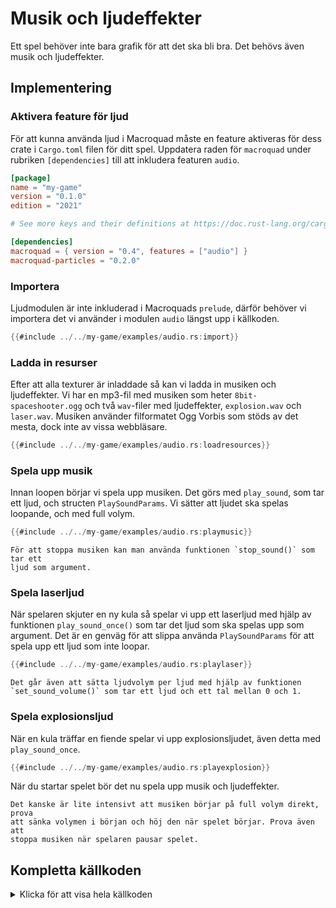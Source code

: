 # Musik och ljudeffekter

Ett spel behöver inte bara grafik för att det ska bli bra. Det behövs även
musik och ljudeffekter. 

## Implementering

### Aktivera feature för ljud

För att kunna använda ljud i Macroquad måste en feature aktiveras för dess
crate i `Cargo.toml` filen för ditt spel. Uppdatera raden för `macroquad`
under rubriken `[dependencies]` till att inkludera featuren `audio`.

```toml [hl,9]
[package]
name = "my-game"
version = "0.1.0"
edition = "2021"

# See more keys and their definitions at https://doc.rust-lang.org/cargo/reference/manifest.html

[dependencies]
macroquad = { version = "0.4", features = ["audio"] }
macroquad-particles = "0.2.0"
```

### Importera

Ljudmodulen är inte inkluderad i Macroquads `prelude`, därför behöver vi
importera det vi använder i modulen `audio` längst upp i källkoden.

```rust
{{#include ../../my-game/examples/audio.rs:import}}
```

### Ladda in resurser

Efter att alla texturer är inladdade så kan vi ladda in musiken och
ljudeffekter. Vi har en mp3-fil med musiken som heter `8bit-spaceshooter.ogg`
och två `wav`-filer med ljudeffekter, `explosion.wav` och `laser.wav`. Musiken
använder filformatet Ogg Vorbis som stöds av det mesta, dock inte av vissa
webbläsare.

```rust
{{#include ../../my-game/examples/audio.rs:loadresources}}
```

### Spela upp musik

Innan loopen börjar vi spela upp musiken. Det görs med `play_sound`,
som tar ett ljud, och structen `PlaySoundParams`. Vi sätter att ljudet ska
spelas loopande, och med full volym.

```rust
{{#include ../../my-game/examples/audio.rs:playmusic}}
```

```admonish info
För att stoppa musiken kan man använda funktionen `stop_sound()` som tar ett
ljud som argument.
```

### Spela laserljud

När spelaren skjuter en ny kula så spelar vi upp ett laserljud med hjälp av
funktionen `play_sound_once()` som tar det ljud som ska spelas upp som
argument. Det är en genväg för att slippa använda `PlaySoundParams` för att
spela upp ett ljud som inte loopar.

```rust [hl,8]
{{#include ../../my-game/examples/audio.rs:playlaser}}
```

```admonish info
Det går även att sätta ljudvolym per ljud med hjälp av funktionen
`set_sound_volume()` som tar ett ljud och ett tal mellan 0 och 1.
```

### Spela explosionsljud

När en kula träffar en fiende spelar vi upp explosionsljudet, även detta med
`play_sound_once`.

```rust [hl,14]
{{#include ../../my-game/examples/audio.rs:playexplosion}}
```

När du startar spelet bör det nu spela upp musik och ljudeffekter.

```admonish tip title="Utmaning" class="challenge"
Det kanske är lite intensivt att musiken börjar på full volym direkt, prova
att sänka volymen i början och höj den när spelet börjar. Prova även att
stoppa musiken när spelaren pausar spelet.
```

<div class="noprint">

## Kompletta källkoden

<details>
  <summary>Klicka för att visa hela källkoden</summary>

```rust
{{#include ../../my-game/examples/audio.rs:all}}
```
</details>
</div>

